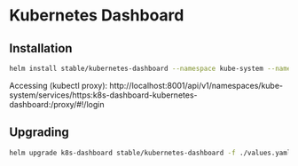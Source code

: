 # Kubernetes Dashboard

## Installation

```bash
helm install stable/kubernetes-dashboard --namespace kube-system --name k8s-dashboard -f ./values.yaml
```

Accessing (kubectl proxy): http://localhost:8001/api/v1/namespaces/kube-system/services/https:k8s-dashboard-kubernetes-dashboard:/proxy/#!/login 

## Upgrading

```bash
helm upgrade k8s-dashboard stable/kubernetes-dashboard -f ./values.yaml
```